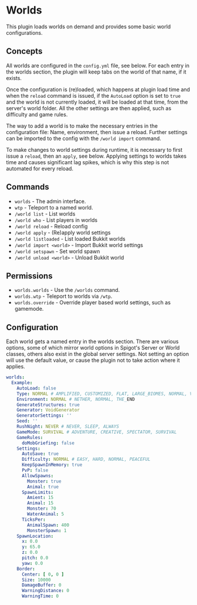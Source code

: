 # Worlds
This plugin loads worlds on demand and provides some basic world configurations.

## Concepts
All worlds are configured in the `config.yml` file, see below. For each entry in the worlds section, the plugin will keep tabs on the world of that name, if it exists.

Once the configuration is (re)loaded, which happens at plugin load time and when the `reload` command is issued, if the `AutoLoad` option is set to `true` and the world is not currently loaded, it will be loaded at that time, from the server's world folder. All the other settings are then applied, such as difficulty and game rules.

The way to add a world is to make the necessary entries in the configuration file: Name, environment, then issue a reload. Further settings can be imported to the config with the `/world import` command.

To make changes to world settings during runtime, it is necessary to first issue a `reload`, then an `apply`, see below. Applying settings to worlds takes time and causes significant lag spikes, which is why this step is not automated for every reload.

## Commands
- `worlds` - The admin interface.
- `wtp` - Teleport to a named world.
- `/world list` - List worlds
- `/world who` - List players in worlds
- `/world reload` - Reload config
- `/world apply` - (Re)apply world settings
- `/world listloaded` - List loaded Bukkit worlds
- `/world import <world>` - Import Bukkit world settings
- `/world setspawn` - Set world spawn
- `/world unload <world>` - Unload Bukkit world

## Permissions
- `worlds.worlds` - Use the `/worlds` command.
- `worlds.wtp` - Teleport to worlds via `/wtp`.
- `worlds.override` - Override player based world settings, such as gamemode.

## Configuration
Each world gets a named entry in the worlds section. There are various options, some of which mirror world options in Spigot's Server or World classes, others also exist in the global server settings. Not setting an option will use the default value, or cause the plugin not to take action where it applies.
```yaml
worlds:
  Example:
    AutoLoad: false
    Type: NORMAL # AMPLIFIED, CUSTOMIZED, FLAT, LARGE_BIOMES, NORMAL, VERSION_1_1
    Environment: NORMAL # NETHER, NORMAL, THE_END
    GenerateStructures: true
    Generator: VoidGenerator
    GeneratorSettings: ''
    Seed: ''
    RushNight: NEVER # NEVER, SLEEP, ALWAYS
    GameMode: SURVIVAL # ADVENTURE, CREATIVE, SPECTATOR, SURVIVAL
    GameRules:
      doMobGriefing: false
    Settings:
      AutoSave: true
      Difficulty: NORMAL # EASY, HARD, NORMAL, PEACEFUL
      KeepSpawnInMemory: true
      PvP: false
      AllowSpawns:
        Monster: true
        Animal: true
      SpawnLimits:
        Amient: 15
        Animal: 15
        Monster: 70
        WaterAnimal: 5
      TicksPer:
        AnimalSpawn: 400
        MonsterSpawn: 1
    SpawnLocation:
      x: 0.0
      y: 65.0
      z: 0.0
      pitch: 0.0
      yaw: 0.0
    Border:
      Center: [ 0, 0 ]
      Size: 10000
      DamageBuffer: 0
      WarningDistance: 0
      WarningTime: 0
```
